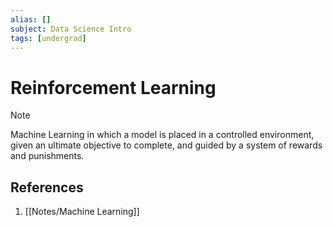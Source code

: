 ```yaml
---
alias: []
subject: Data Science Intro
tags: [undergrad]
---
```

# Reinforcement Learning


> [!note]
> Machine Learning in which a model is placed in a controlled environment, given an ultimate objective to complete, and guided by a system of rewards and punishments.

## References
1. [[Notes/Machine Learning]]